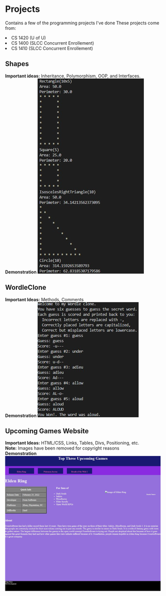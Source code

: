 # Projects
Contains a few of the programming projects I've done 
These projects come from:
<list>
  <li>CS 1420 (U of U)</li>
  <li>CS 1400 (SLCC Concurrent Enrollement)</li>
  <li>CS 1410 (SLCC Concurrent Enrollement)</li>
</list>
<h2> Shapes </h2>
  <b>Important ideas:</b> Inheritance, Polymorphism, OOP, and Interfaces. 
  </br>
  <b>Demonstration</b>
  <img src="shapespic.jpg" alt="A picture of how the Shapes program should work">
<h2> WordleClone </h2>
  <b>Important Ideas:</b> Methods, Comments
  </br>
  <b> Demonstration </b>
  <img src="wordlepic.jpg" alt ="A picture of how the WordleClone program should work">
 <h2> Upcoming Games Website </h2>
  <b>Important Ideas:</b> HTML/CSS, Links, Tables, Divs, Positioning, etc.
  </br>
  <b>Note:</b> Images have been removed for copyright reasons
  </br> 
  <b>Demonstration</b>
  <img src="UpcomingGamesPic.jpg" alt="A picture of my Upcoming Games Website">
